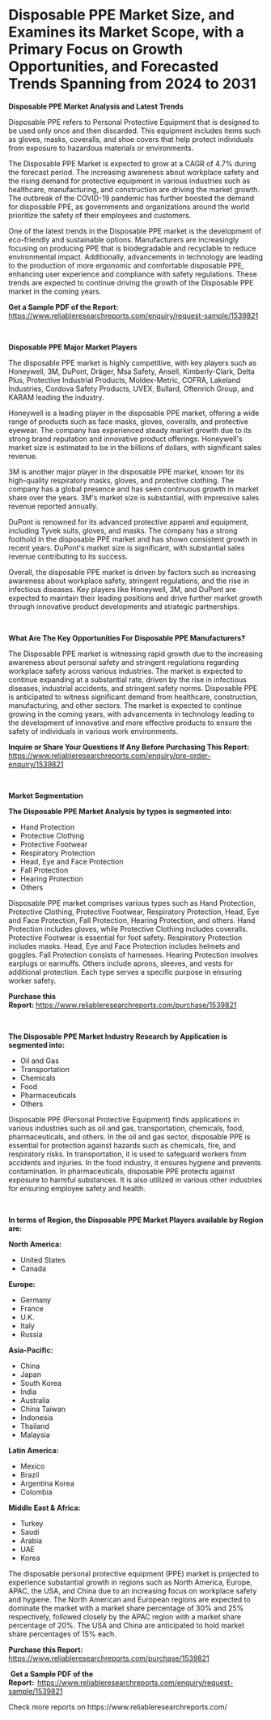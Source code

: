 <p><h1>Disposable PPE Market Size, and Examines its Market Scope, with a Primary Focus on Growth Opportunities, and Forecasted Trends Spanning from 2024 to 2031</h1></p><p><strong>Disposable PPE Market Analysis and Latest Trends</strong></p>
<p><p>Disposable PPE refers to Personal Protective Equipment that is designed to be used only once and then discarded. This equipment includes items such as gloves, masks, coveralls, and shoe covers that help protect individuals from exposure to hazardous materials or environments.</p><p>The Disposable PPE Market is expected to grow at a CAGR of 4.7% during the forecast period. The increasing awareness about workplace safety and the rising demand for protective equipment in various industries such as healthcare, manufacturing, and construction are driving the market growth. The outbreak of the COVID-19 pandemic has further boosted the demand for disposable PPE, as governments and organizations around the world prioritize the safety of their employees and customers.</p><p>One of the latest trends in the Disposable PPE market is the development of eco-friendly and sustainable options. Manufacturers are increasingly focusing on producing PPE that is biodegradable and recyclable to reduce environmental impact. Additionally, advancements in technology are leading to the production of more ergonomic and comfortable disposable PPE, enhancing user experience and compliance with safety regulations. These trends are expected to continue driving the growth of the Disposable PPE market in the coming years.</p></p>
<p><strong>Get a Sample PDF of the Report:&nbsp;</strong> <a href="https://www.reliableresearchreports.com/enquiry/request-sample/1539821">https://www.reliableresearchreports.com/enquiry/request-sample/1539821</a></p>
<p>&nbsp;</p>
<p><strong>Disposable PPE Major Market Players</strong></p>
<p><p>The disposable PPE market is highly competitive, with key players such as Honeywell, 3M, DuPont, Dräger, Msa Safety, Ansell, Kimberly-Clark, Delta Plus, Protective Industrial Products, Moldex-Metric, COFRA, Lakeland Industries, Cordova Safety Products, UVEX, Bullard, Oftenrich Group, and KARAM leading the industry.</p><p>Honeywell is a leading player in the disposable PPE market, offering a wide range of products such as face masks, gloves, coveralls, and protective eyewear. The company has experienced steady market growth due to its strong brand reputation and innovative product offerings. Honeywell's market size is estimated to be in the billions of dollars, with significant sales revenue.</p><p>3M is another major player in the disposable PPE market, known for its high-quality respiratory masks, gloves, and protective clothing. The company has a global presence and has seen continuous growth in market share over the years. 3M's market size is substantial, with impressive sales revenue reported annually.</p><p>DuPont is renowned for its advanced protective apparel and equipment, including Tyvek suits, gloves, and masks. The company has a strong foothold in the disposable PPE market and has shown consistent growth in recent years. DuPont's market size is significant, with substantial sales revenue contributing to its success.</p><p>Overall, the disposable PPE market is driven by factors such as increasing awareness about workplace safety, stringent regulations, and the rise in infectious diseases. Key players like Honeywell, 3M, and DuPont are expected to maintain their leading positions and drive further market growth through innovative product developments and strategic partnerships.</p></p>
<p>&nbsp;</p>
<p><strong>What Are The Key Opportunities For Disposable PPE Manufacturers?</strong></p>
<p><p>The Disposable PPE market is witnessing rapid growth due to the increasing awareness about personal safety and stringent regulations regarding workplace safety across various industries. The market is expected to continue expanding at a substantial rate, driven by the rise in infectious diseases, industrial accidents, and stringent safety norms. Disposable PPE is anticipated to witness significant demand from healthcare, construction, manufacturing, and other sectors. The market is expected to continue growing in the coming years, with advancements in technology leading to the development of innovative and more effective products to ensure the safety of individuals in various work environments.</p></p>
<p><strong>Inquire or Share Your Questions If Any Before Purchasing This Report:</strong> <a href="https://www.reliableresearchreports.com/enquiry/pre-order-enquiry/1539821">https://www.reliableresearchreports.com/enquiry/pre-order-enquiry/1539821</a></p>
<p>&nbsp;</p>
<p><strong>Market Segmentation</strong></p>
<p><strong>The Disposable PPE Market Analysis by types is segmented into:</strong></p>
<p><ul><li>Hand Protection</li><li>Protective Clothing</li><li>Protective Footwear</li><li>Respiratory Protection</li><li>Head, Eye and Face Protection</li><li>Fall Protection</li><li>Hearing Protection</li><li>Others</li></ul></p>
<p><p>Disposable PPE market comprises various types such as Hand Protection, Protective Clothing, Protective Footwear, Respiratory Protection, Head, Eye and Face Protection, Fall Protection, Hearing Protection, and others. Hand Protection includes gloves, while Protective Clothing includes coveralls. Protective Footwear is essential for foot safety. Respiratory Protection includes masks. Head, Eye and Face Protection includes helmets and goggles. Fall Protection consists of harnesses. Hearing Protection involves earplugs or earmuffs. Others include aprons, sleeves, and vests for additional protection. Each type serves a specific purpose in ensuring worker safety.</p></p>
<p><strong>Purchase this Report:&nbsp;</strong><a href="https://www.reliableresearchreports.com/purchase/1539821">https://www.reliableresearchreports.com/purchase/1539821</a></p>
<p>&nbsp;</p>
<p><strong>The Disposable PPE Market Industry Research by Application is segmented into:</strong></p>
<p><ul><li>Oil and Gas</li><li>Transportation</li><li>Chemicals</li><li>Food</li><li>Pharmaceuticals</li><li>Others</li></ul></p>
<p><p>Disposable PPE (Personal Protective Equipment) finds applications in various industries such as oil and gas, transportation, chemicals, food, pharmaceuticals, and others. In the oil and gas sector, disposable PPE is essential for protection against hazards such as chemicals, fire, and respiratory risks. In transportation, it is used to safeguard workers from accidents and injuries. In the food industry, it ensures hygiene and prevents contamination. In pharmaceuticals, disposable PPE protects against exposure to harmful substances. It is also utilized in various other industries for ensuring employee safety and health.</p></p>
<p>&nbsp;</p>
<p><strong>In terms of Region, the Disposable PPE Market Players available by Region are:</strong></p>
<p>
    <p> <strong> North America: </strong>
        <ul>
            <li>United States</li>
            <li>Canada</li>
        </ul>
        </p> 
    <p> <strong> Europe: </strong>
        <ul>
            <li>Germany</li>
            <li>France</li>
            <li>U.K.</li>
            <li>Italy</li>
            <li>Russia</li>
        </ul>
        </p> 
    <p> <strong> Asia-Pacific: </strong>
        <ul>
            <li>China</li>
            <li>Japan</li>
            <li>South Korea</li>
            <li>India</li>
            <li>Australia</li>
            <li>China Taiwan</li>
            <li>Indonesia</li>
            <li>Thailand</li>
            <li>Malaysia</li>
        </ul>
        </p> 
    <p> <strong> Latin America: </strong>
        <ul>
            <li>Mexico</li>
            <li>Brazil</li>
            <li>Argentina Korea</li>
            <li>Colombia</li>
        </ul>
        </p> 
    <p> <strong> Middle East & Africa: </strong>
        <ul>
            <li>Turkey</li>
            <li>Saudi</li>
            <li>Arabia</li>
            <li>UAE</li>
            <li>Korea</li>
        </ul>
    </p>
    </p>
<p><p>The disposable personal protective equipment (PPE) market is projected to experience substantial growth in regions such as North America, Europe, APAC, the USA, and China due to an increasing focus on workplace safety and hygiene. The North American and European regions are expected to dominate the market with a market share percentage of 30% and 25% respectively, followed closely by the APAC region with a market share percentage of 20%. The USA and China are anticipated to hold market share percentages of 15% each.</p></p>
<p><strong>Purchase this Report: </strong><a href="https://www.reliableresearchreports.com/purchase/1539821">https://www.reliableresearchreports.com/purchase/1539821</a></p>
<p>&nbsp;<strong>Get a Sample PDF of the Report:&nbsp;&nbsp;</strong><a href="https://www.reliableresearchreports.com/enquiry/request-sample/1539821">https://www.reliableresearchreports.com/enquiry/request-sample/1539821</a></p>
<p><strong></strong></p>
<p>Check more reports on https://www.reliableresearchreports.com/</p>
